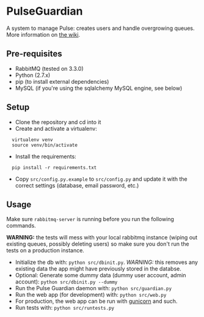 # PulseGuardian

A system to manage Pulse: creates users and handle overgrowing queues. More information on [the wiki](https://wiki.mozilla.org/Auto-tools/Projects/Pulse/PulseGuardian).

## Pre-requisites

* RabbitMQ (tested on 3.3.0)
* Python (2.7.x)
* pip (to install external dependencies)
* MySQL (if you're using the sqlalchemy MySQL engine, see below)

## Setup

* Clone the repository and cd into it
* Create and activate a virtualenv:
```
  virtualenv venv
  source venv/bin/activate
```
* Install the requirements:
```
  pip install -r requirements.txt
```
* Copy `src/config.py.example` to `src/config.py` and update it with the correct settings (database, email password, etc.)

## Usage

Make sure `rabbitmq-server` is running before you run the following commands.

**WARNING:**  the tests will mess with your local rabbitmq instance (wiping out existing queues, possibly deleting users) so make sure you don't run the tests on a production instance.

* Initialize the db with: `python src/dbinit.py`. *WARNING:* this removes any existing data the app might have previously stored in the databse.
* Optional: Generate some dummy data (dummy user account, admin account): `python src/dbinit.py --dummy`
* Run the Pulse Guardian daemon with: `python src/guardian.py`
* Run the web app (for development) with: `python src/web.py`
* For production, the web app can be run with [gunicorn](https://www.digitalocean.com/community/articles/how-to-deploy-python-wsgi-apps-using-gunicorn-http-server-behind-nginx) and such.
* Run tests with: `python src/runtests.py`

